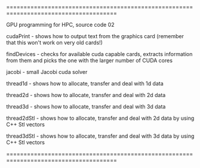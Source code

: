 ======================================================================================

GPU programming for HPC, source code 02




cudaPrint - shows how to output text from the graphics card (remember that this won't work on very old cards!)

findDevices - checks for available cuda capable cards, extracts information from them and picks the one with the larger number of CUDA cores

jacobi - small Jacobi cuda solver

thread1d - shows how to allocate, transfer and deal with 1d data

thread2d - shows how to allocate, transfer and deal with 2d data

thread3d - shows how to allocate, transfer and deal with 3d data

thread2dStl - shows how to allocate, transfer and deal with 2d data by using C++ Stl vectors

thread3dStl - shows how to allocate, transfer and deal with 3d data by using C++ Stl vectors

======================================================================================
